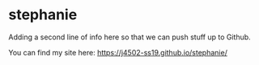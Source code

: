 # stephanie

Adding a second line of info here so that we can push stuff up to Github.

You can find my site here: https://j4502-ss19.github.io/stephanie/
